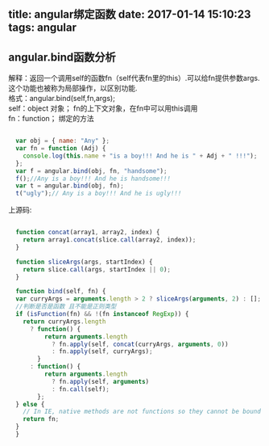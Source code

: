 title: angular绑定函数
date: 2017-01-14 15:10:23
tags: angular
---

## angular.bind函数分析

解释：返回一个调用self的函数fn（self代表fn里的this）.可以给fn提供参数args.这个功能也被称为局部操作，以区别功能.  
格式：angular.bind(self,fn,args);  
self：object  对象； fn的上下文对象，在fn中可以用this调用  
fn：function； 绑定的方法  

```js

  var obj = { name: "Any" };
  var fn = function (Adj) {
    console.log(this.name + "is a boy!!! And he is " + Adj + " !!!");
  };
  var f = angular.bind(obj, fn, "handsome");
  f();//Any is a boy!!! And he is handsome!!!
  var t = angular.bind(obj, fn);
  t("ugly");// Any is a boy!!! And he is ugly!!!
```

上源码:  

```js

  function concat(array1, array2, index) {
    return array1.concat(slice.call(array2, index));
  }

  function sliceArgs(args, startIndex) {
    return slice.call(args, startIndex || 0);
  }

  function bind(self, fn) {
  var curryArgs = arguments.length > 2 ? sliceArgs(arguments, 2) : [];
  //判断是否是函数 且不能是正则类型
  if (isFunction(fn) && !(fn instanceof RegExp)) {
    return curryArgs.length
      ? function() {
          return arguments.length
            ? fn.apply(self, concat(curryArgs, arguments, 0))
            : fn.apply(self, curryArgs);
        }
      : function() {
          return arguments.length
            ? fn.apply(self, arguments)
            : fn.call(self);
        };
  } else {
    // In IE, native methods are not functions so they cannot be bound (note: they don't need to be).
    return fn;
  }
  }
```
